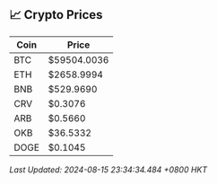 ## 📈 Crypto Prices

| Coin | Price |
| ---- | ----- |
| BTC | $59504.0036 |
| ETH | $2658.9994 |
| BNB | $529.9690 |
| CRV | $0.3076 |
| ARB | $0.5660 |
| OKB | $36.5332 |
| DOGE | $0.1045 |

_Last Updated: 2024-08-15 23:34:34.484 +0800 HKT_